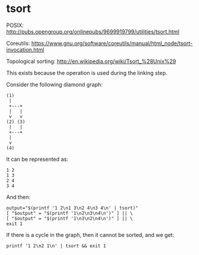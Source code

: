 # tsort

POSIX: <http://pubs.opengroup.org/onlinepubs/9699919799/utilities/tsort.html>

Coreutils: <https://www.gnu.org/software/coreutils/manual/html_node/tsort-invocation.html>

Topological sorting: <http://en.wikipedia.org/wiki/Tsort_%28Unix%29>

This exists because the operation is used during the linking step.

Consider the following diamond graph:

    (1)
     |
     +---+
     |   |
     v   v
    (2) (3)
     |   |
     +---+
     |
     v
    (4)

It can be represented as:

    1 2
    1 3
    2 4
    3 4

And then:

    output="$(printf '1 2\n1 3\n2 4\n3 4\n' | tsort)"
    [ "$output" = "$(printf '1\n2\n3\n4\n')" ] || \
    [ "$output" = "$(printf '1\n3\n2\n4\n')" ] || \
    exit 1

If there is a cycle in the graph, then it cannot be sorted, and we get:

    printf '1 2\n2 1\n' | tsort && exit 1
